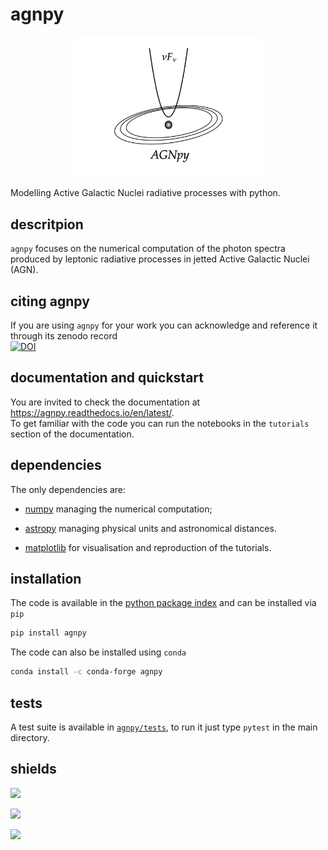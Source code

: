 # agnpy
<p align="center">
  <img width="60%" src="docs/_static/logo.png">
</p>

Modelling Active Galactic Nuclei radiative processes with python.    

## descritpion
`agnpy` focuses on the numerical computation of the photon spectra produced by leptonic radiative processes in jetted Active Galactic Nuclei (AGN).  

## citing agnpy
If you are using `agnpy` for your work you can acknowledge and reference it through its zenodo record   
[![DOI](https://zenodo.org/badge/DOI/10.5281/zenodo.4055175.svg)](https://doi.org/10.5281/zenodo.4055175)

## documentation and quickstart
You are invited to check the documentation at https://agnpy.readthedocs.io/en/latest/.    
To get familiar with the code you can run the notebooks in the `tutorials` section
of the documentation.

## dependencies
The only dependencies are:

* [numpy](https://numpy.org) managing the numerical computation;

* [astropy](https://www.astropy.org) managing physical units and astronomical distances.

* [matplotlib](https://matplotlib.org) for visualisation and reproduction of the tutorials.

## installation
The code is available in the [python package index](https://pypi.org/project/agnpy/) and can be installed via `pip`

```bash
pip install agnpy
```

The code can also be installed using `conda`

```bash
conda install -c conda-forge agnpy
```

## tests
A test suite is available in [`agnpy/tests`](https://github.com/cosimoNigro/agnpy/tree/master/agnpy/tests), to run it just type
`pytest` in the main directory.

## shields
![](https://github.com/cosimoNigro/agnpy/workflows/CI%20test/badge.svg)

![](https://codecov.io/gh/cosimoNigro/agnpy/branch/master/graph/badge.svg)

![](http://img.shields.io/pypi/v/agnpy.svg?text=version)
